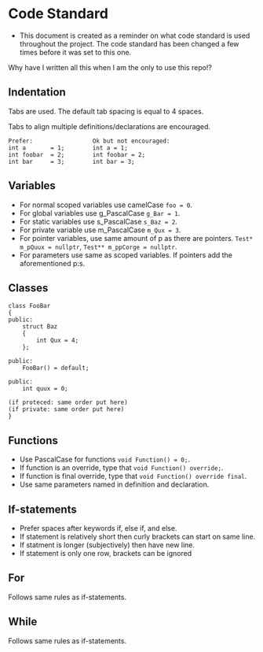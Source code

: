 # Code Standard
  - This document is created as a reminder on what code standard is used throughout the project. The code standard has been changed a few times before it was set to this one.

Why have I written all this when I am the only to use this repo!?

## Indentation
Tabs are used. The default tab spacing is equal to 4 spaces.

Tabs to align multiple definitions/declarations are encouraged.

```
Prefer:                 Ok but not encouraged:
int a       = 1;        int a = 1;
int foobar  = 2;        int foobar = 2;
int bar     = 3;        int bar = 3;
```

## Variables
  - For normal scoped variables use camelCase `foo = 0`.
  - For global variables use g_PascalCase `g_Bar = 1`.
  - For static variables use s_PascalCase `s_Baz = 2`.
  - For private variable use m_PascalCase `m_Qux = 3`.
  - For pointer variables, use same amount of p as there are pointers. `Test* m_pQuux = nullptr`, `Test** m_ppCorge = nullptr`.
  - For parameters use same as scoped variables. If pointers add the aforementioned p:s.

## Classes
```
class FooBar
{
public:
    struct Baz
    {
        int Qux = 4;
    };

public:
    FooBar() = default;
    
public:
    int quux = 0;
    
(if proteced: same order put here)
(if private: same order put here)
}

```

## Functions
  - Use PascalCase for functions `void Function() = 0;`.
  - If function is an override, type that `void Function() override;`.
  - If function is final override, type that `void Function() override final`.
  - Use same parameters named in definition and declaration.

## If-statements
  - Prefer spaces after keywords if, else if, and else.
  - If statement is relatively short then curly brackets can start on same line.
  - If statment is longer (subjectively) then have new line.
  - If statement is only one row, brackets can be ignored

## For
Follows same rules as if-statements.

## While
Follows same rules as if-statements.
